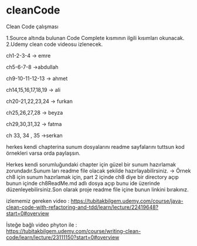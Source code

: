 # cleanCode
Clean Code çalışması

1.Source altında bulunan Code Complete kısmının ilgili kısımları okunacak.
2.Udemy clean code videosu izlenecek.

ch1-2-3-4 -> emre

ch5-6-7-8 ->abdullah

ch9-10-11-12-13 -> ahmet

ch14,15,16,17,18,19 -> ali

ch20-21,22,23,24 -> furkan

ch25,26,27,28 -> beyza

ch29,30,31,32 -> fatma

ch 33, 34 , 35 ->serkan


herkes kendi chapterina sunum dosyalarını readme sayfalarını tuttsun kod örnekleri varsa orda paylaşsın.

Herkes kendi sorumluğundaki chapter için güzel bir sunum hazırlamak zorundadır.Sunum ları readme file olacak şekilde hazırlayabilirsiniz. -> Örnek ch8 için sunum hazırlamak için, part 2 içinde ch8 diye bir directory açıp bunun içinde ch8ReadMe.md adlı dosya açıp bunu ide üzerinde düzenleyebilirsiniz.Son olarak proje readme file içine bunun linkini bırakınız.



izlememiz gereken video : https://tubitakbilgem.udemy.com/course/java-clean-code-with-refactoring-and-tdd/learn/lecture/22419648?start=0#overview

İsteğe bağlı video phyton ile : https://tubitakbilgem.udemy.com/course/writing-clean-code/learn/lecture/23111150?start=0#overview
